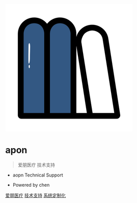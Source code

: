 ![logo](docsify_medial/yl.svg)

# apon

> 爱朋医疗 技术支持

* aopn Technical Support

* Powered by chen

[爱朋医疗](https://www.apon.com.cn/)
[技术支持](guide)
[系统定制化](README)